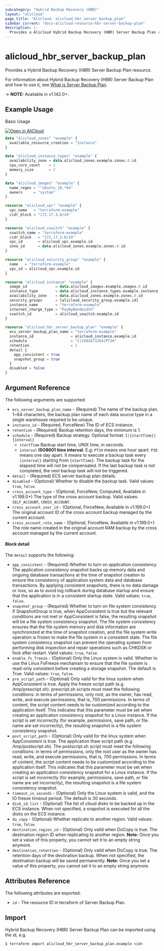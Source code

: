 ```yaml
---
subcategory: "Hybrid Backup Recovery (HBR)"
layout: "alicloud"
page_title: "Alicloud: alicloud_hbr_server_backup_plan"
sidebar_current: "docs-alicloud-resource-hbr-server-backup-plan"
description: |-
  Provides a Alicloud Hybrid Backup Recovery (HBR) Server Backup Plan resource.
---
```


# alicloud\_hbr\_server\_backup\_plan

Provides a Hybrid Backup Recovery (HBR) Server Backup Plan resource.

For information about Hybrid Backup Recovery (HBR) Server Backup Plan and how to use it, see [What is Server Backup Plan](https://www.alibabacloud.com/help/doc-detail/211140.htm).

-> **NOTE:** Available in v1.142.0+.

## Example Usage

Basic Usage

<div style="display: block;margin-bottom: 40px;"><div class="oics-button" style="float: right;position: absolute;margin-bottom: 10px;">
  <a href="https://api.aliyun.com/terraform?resource=alicloud_hbr_server_backup_plan&exampleId=4c2af01f-d884-b2c5-fe19-a0e59accc44ef1665bfd&activeTab=example&spm=docs.r.hbr_server_backup_plan.0.4c2af01fd8&intl_lang=EN_US" target="_blank">
    <img alt="Open in AliCloud" src="https://img.alicdn.com/imgextra/i1/O1CN01hjjqXv1uYUlY56FyX_!!6000000006049-55-tps-254-36.svg" style="max-height: 44px; max-width: 100%;">
  </a>
</div></div>

```terraform
data "alicloud_zones" "example" {
  available_resource_creation = "Instance"
}

data "alicloud_instance_types" "example" {
  availability_zone = data.alicloud_zones.example.zones.0.id
  cpu_core_count    = 1
  memory_size       = 2
}

data "alicloud_images" "example" {
  name_regex = "^ubuntu_18.*64"
  owners     = "system"
}

resource "alicloud_vpc" "example" {
  vpc_name   = "terraform-example"
  cidr_block = "172.17.3.0/24"
}

resource "alicloud_vswitch" "example" {
  vswitch_name = "terraform-example"
  cidr_block   = "172.17.3.0/24"
  vpc_id       = alicloud_vpc.example.id
  zone_id      = data.alicloud_zones.example.zones.0.id
}

resource "alicloud_security_group" "example" {
  name   = "terraform-example"
  vpc_id = alicloud_vpc.example.id
}

resource "alicloud_instance" "example" {
  image_id             = data.alicloud_images.example.images.0.id
  instance_type        = data.alicloud_instance_types.example.instance_types.0.id
  availability_zone    = data.alicloud_zones.example.zones.0.id
  security_groups      = [alicloud_security_group.example.id]
  instance_name        = "terraform-example"
  internet_charge_type = "PayByBandwidth"
  vswitch_id           = alicloud_vswitch.example.id
}

resource "alicloud_hbr_server_backup_plan" "example" {
  ecs_server_backup_plan_name = "terraform-example"
  instance_id                 = alicloud_instance.example.id
  schedule                    = "I|1602673264|PT2H"
  retention                   = 1
  detail {
    app_consistent = true
    snapshot_group = true
  }
  disabled = false
}
```

## Argument Reference

The following arguments are supported:

* `ecs_server_backup_plan_name` - (Required) The name of the backup plan. 1~64 characters, the backup plan name of each data source type in a single warehouse required to be unique.
* `instance_id` - (Required, ForceNew) The ID of ECS instance.
* `retention` - (Required) Backup retention days, the minimum is 1.
* `schedule` - (Required) Backup strategy. Optional format: `I|{startTime}|{interval}`
  * `startTime` Backup start time, UNIX time, in seconds. 
  * `interval` **ISO8601 time interval**. E.g: `PT1H` means one hour apart. `P1D` means one day apart. It means to execute a backup task every `{interval}` starting from `{startTime}`. The backup task for the elapsed time will not be compensated. If the last backup task is not completed, the next backup task will not be triggered.
* `detail` - (Required) ECS server backup plan details.
* `disabled` - (Optional) Whether to disable the backup task. Valid values: `true`, `false`.
* `cross_account_type` - (Optional, ForceNew, Computed, Available in v1.199.0+) The type of the cross account backup. Valid values: `SELF_ACCOUNT`, `CROSS_ACCOUNT`.
* `cross_account_user_id` - (Optional, ForceNew, Available in v1.199.0+) The original account ID of the cross account backup managed by the current account.
* `cross_account_role_name` - (Optional, ForceNew, Available in v1.199.0+) The role name created in the original account RAM backup by the cross account managed by the current account.

#### Block detail

The `detail` supports the following:

* `app_consistent` - (Required) Whether to turn on application consistency. The application consistency snapshot backs up memory data and ongoing database transactions at the time of snapshot creation to ensure the consistency of application system data and database transactions. By applying consistent snapshots, there is no data damage or loss, so as to avoid log rollback during database startup and ensure that the application is in a consistent startup state. Valid values: `true`, `false`.
* `snapshot_group` - (Required) Whether to turn on file system consistency. If SnapshotGroup is true, when AppConsistent is true but the relevant conditions are not met or AppConsistent is false, the resulting snapshot will be a file system consistency snapshot. The file system consistency ensures that the file system memory and disk information are synchronized at the time of snapshot creation, and the file system write operation is frozen to make the file system in a consistent state. The file system consistency snapshot can prevent the operating system from performing disk inspection and repair operations such as CHKDSK or fsck after restart. Valid values: `true`, `false`.
* `enable_fs_freeze` - (Optional) Only the Linux system is valid. Whether to use the Linux FsFreeze mechanism to ensure that the file system is read-only consistent before creating a storage snapshot. The default is True. Valid values: `true`, `false`.
* `pre_script_path` - (Optional) Only vaild for the linux system when AppConsistent is true. Apply the freeze script path (e.g. /tmp/prescript.sh). prescript.sh scripts must meet the following conditions: in terms of permissions, only root, as the owner, has read, write, and execute permissions, that is, 700 permissions. In terms of content, the script content needs to be customized according to the application itself. This indicates that this parameter must be set when creating an application consistency snapshot for a Linux instance. If the script is set incorrectly (for example, permissions, save path, or file name are set incorrectly), the resulting snapshot is a file system consistency snapshot.
* `post_script_path` - (Optional) Only vaild for the linux system when AppConsistent is true. The application thaw script path (e.g. /tmp/postscript.sh). The postscript.sh script must meet the following conditions: in terms of permissions, only the root user as the owner has read, write, and execute permissions, that is, 700 permissions. In terms of content, the script content needs to be customized according to the application itself. This indicates that this parameter must be set when creating an application consistency snapshot for a Linux instance. If the script is set incorrectly (for example, permissions, save path, or file name are set incorrectly), the resulting snapshot is a file system consistency snapshot.
* `timeout_in_seconds` - (Optional) Only the Linux system is valid, and the IO freeze timeout period. The default is 30 seconds.
* `disk_id_list` - (Optional) The list of cloud disks to be backed up in the ECS instance. When not specified, a snapshot is executed for all the disks on the ECS instance.
* `do_copy` - (Optional) Whether replicate to another region. Valid values: `true`, `false`.
* `destination_region_id` - (Optional) Only vaild when DoCopy is true. The destination region ID when replicating to another region. **Note:** Once you set a value of this property, you cannot set it to an empty string anymore.
* `destination_retention` - (Optional) Only vaild when DoCopy is true. The retention days of the destination backup. When not specified, the destination backup will be saved permanently. **Note:** Once you set a value of this property, you cannot set it to an empty string anymore.

## Attributes Reference

The following attributes are exported:

* `id` - The resource ID in terraform of Server Backup Plan.

## Import

Hybrid Backup Recovery (HBR) Server Backup Plan can be imported using the id, e.g.

```shell
$ terraform import alicloud_hbr_server_backup_plan.example <id>
```
